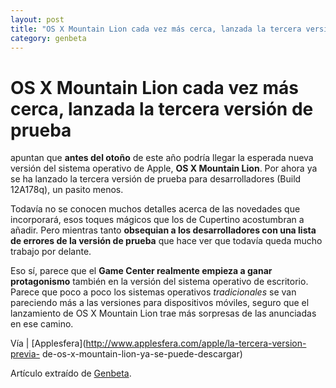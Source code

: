 ```yaml
---
layout: post
title: "OS X Mountain Lion cada vez más cerca, lanzada la tercera versión de prueba"
category: genbeta
---
```


# OS X Mountain Lion cada vez más cerca, lanzada la tercera versión de prueba

apuntan que **antes del otoño** de este año podría llegar la esperada nueva
versión del sistema operativo de Apple, **OS X Mountain Lion**. Por ahora ya
se ha lanzado la tercera versión de prueba para desarrolladores (Build
12A178q), un pasito menos.

Todavía no se conocen muchos detalles acerca de las novedades que incorporará,
esos toques mágicos que los de Cupertino acostumbran a añadir. Pero mientras
tanto **obsequian a los desarrolladores con una lista de errores de la versión
de prueba** que hace ver que todavía queda mucho trabajo por delante.

Eso sí, parece que el **Game Center realmente empieza a ganar protagonismo**
también en la versión del sistema operativo de escritorio. Parece que poco a
poco los sistemas operativos _tradicionales_ se van pareciendo más a las
versiones para dispositivos móviles, seguro que el lanzamiento de OS X
Mountain Lion trae más sorpresas de las anunciadas en ese camino.

Vía | [Applesfera](http://www.applesfera.com/apple/la-tercera-version-previa-
de-os-x-mountain-lion-ya-se-puede-descargar)

Artículo extraído de [Genbeta](http://www.genbeta.com).